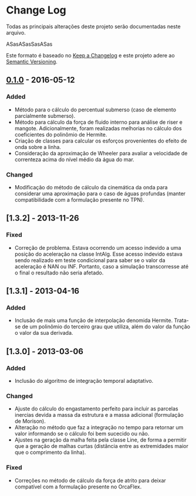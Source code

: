 # Change Log
Todas as principais alterações deste projeto serão documentadas neste arquivo.

ASasASasSasASas

Este formato é baseado no [Keep a Changelog](http://keepachangelog.com/)
e este projeto adere ao [Semantic Versioning](http://semver.org/).


## [0.1.0] - 2016-05-12
### Added
* Método para o cálculo do percentual submerso (caso de elemento parcialmente 
  submerso).
* Método para cálculo da força de fluido interno para análise de riser e
  mangote. Adicionalmente, foram realizadas melhorias no cálculo dos 
  coeficientes do polinômio de Hermite.
* Criação de classes para calcular os esforços provenientes do efeito de onda
  sobre a linha.
* Consideração da aproximação de Wheeler para avaliar a velocidade de 
  correnteza acima do nível médio da água do mar.

### Changed
- Modificação do método de cálculo da cinemática da onda para considerar uma
aproximação para o caso de águas profundas (manter compatibilidade com a
formulação presente no TPN).


## [1.3.2] - 2013-11-26
### Fixed
- Correção de problema. Estava ocorrendo um acesso indevido a uma posição do
aceleração na classe IntAlg. Esse acesso indevido estava sendo realizado em
teste condicional para saber se o valor da aceleração é NAN ou INF. 
Portanto, caso a simulação transcorresse até o final o resultado não seria 
afetado.


## [1.3.1] - 2013-04-16
### Added
- Inclusão de mais uma função de interpolação denomida Hermite. Trata-se de 
um polinômio do terceiro grau que utiliza, além do valor da função o valor
da sua derivada.


## [1.3.0] - 2013-03-06
### Added
- Inclusão do algoritmo de integração temporal adaptativo.

### Changed
- Ajuste do cálculo do engastamento perfeito para incluir as parcelas 
inercias devida a massa da estrutura e a massa adicional (formulação
de Morison).
- Alteração no método que faz a integração no tempo para retornar um valor
informando se o cálculo foi bem sucecido ou não.
- Ajustes na geração da malha feita pela classe Line, de forma a permitir que
a geração de malhas curtas (distância entre as extremidades maior que o 
comprimento da linha).

### Fixed
- Correções no método de cálculo da força de atrito para deixar compatível
com a formulação presente no OrcaFlex.

[0.1.0]: https://github.com/fmgferreira/teste2/compare/v0.1.0...HEAD
